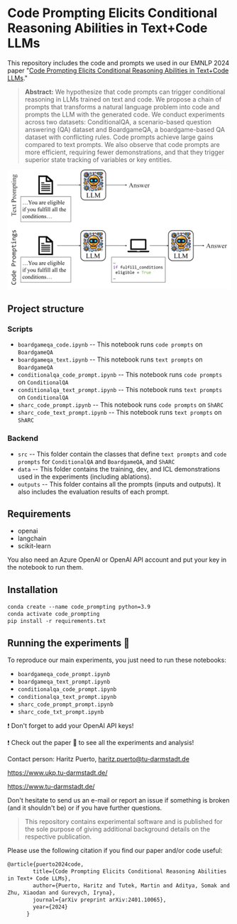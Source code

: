 # Code Prompting Elicits Conditional Reasoning Abilities in Text+Code LLMs

This repository includes the code and prompts we used in our EMNLP 2024 paper "[Code Prompting Elicits Conditional Reasoning Abilities in Text+Code LLMs](https://arxiv.org/abs/2401.10065)."

> **Abstract:** We hypothesize that code prompts can trigger conditional reasoning in LLMs trained on text and code. 
We propose a chain of prompts that transforms a natural language problem into code and prompts the LLM with the generated code. We conduct experiments across two datasets: ConditionalQA, a scenario-based question answering (QA) dataset and BoardgameQA, a boardgame-based QA dataset with conflicting rules. Code prompts achieve large gains compared to text prompts. We also observe that code prompts are more efficient, requiring fewer demonstrations, and that they trigger superior state tracking of variables or key entities.

![code prompting description](./assets/overview.png)

## Project structure
### Scripts
* `boardgameqa_code.ipynb` -- This notebook runs `code prompts` on `BoardgameQA`
* `boardgameqa_text.ipynb` -- This notebook runs `text prompts` on `BoardgameQA`
* `conditionalqa_code_prompt.ipynb` -- This notebook runs `code prompts` on `ConditionalQA`
* `conditionalqa_text_prompt.ipynb` -- This notebook runs `text prompts` on `ConditionalQA`
*  `sharc_code_prompt.ipynb` -- This notebook runs `code prompts` on `ShARC`
* `sharc_code_text_prompt.ipynb` -- This notebook runs `text prompts` on `ShARC`
  
### Backend
* `src` -- This folder contain the classes that define `text prompts` and `code prompts` for `ConditionalQA` and `BoardgameQA`, and `ShARC`
* `data` -- This folder contains the training, dev, and ICL demonstrations used in the experiments (including ablations).
* `outputs` -- This folder contains all the prompts (inputs and outputs). It also includes the evaluation results of each prompt. 

## Requirements
* openai
* langchain
* scikit-learn

You also need an Azure OpenAI or OpenAI API account and put your key in the notebook to run them.

## Installation
```
conda create --name code_prompting python=3.9
conda activate code_prompting
pip install -r requirements.txt
```

## Running the experiments 🏃
To reproduce our main experiments, you just need to run these notebooks:
* `boardgameqa_code_prompt.ipynb`
* `boardgameqa_text_prompt.ipynb`
* `conditionalqa_code_prompt.ipynb`
* `conditionalqa_text_prompt.ipynb`
* `sharc_code_prompt_prompt.ipynb`
* `sharc_code_txt_prompt.ipynb` 

❗️ Don't forget to add your OpenAI API keys!

❗️ Check out the paper 📃 to see all the experiments and analysis!  

Contact person: Haritz Puerto, haritz.puerto@tu-darmstadt.de

https://www.ukp.tu-darmstadt.de/

https://www.tu-darmstadt.de/


Don't hesitate to send us an e-mail or report an issue if something is broken (and it shouldn't be) or if you have further questions.

> This repository contains experimental software and is published for the sole purpose of giving additional background details on the respective publication. 

Please use the following citation if you find our paper and/or code useful:

```
@article{puerto2024code,
        title={Code Prompting Elicits Conditional Reasoning Abilities in Text+ Code LLMs},
        author={Puerto, Haritz and Tutek, Martin and Aditya, Somak and Zhu, Xiaodan and Gurevych, Iryna},
        journal={arXiv preprint arXiv:2401.10065},
        year={2024}
      }
```
